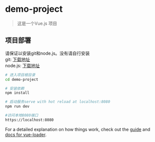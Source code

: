 # demo-project

> 这是一个Vue.js 项目

## 项目部署

请保证以安装git和node.js。没有请自行安装
<br>
git: [下载地址](https://git-scm.com/downloads)
<br>
node.js: [下载地址](https://nodejs.org/en/download/)
``` bash
# 进入项目根目录
cd demo-project

# 安装依赖
npm install

# 启动服务serve with hot reload at localhost:8080
npm run dev

#访问本地8080端口
https://localhost:8080
```

For a detailed explanation on how things work, check out the [guide](http://vuejs-templates.github.io/webpack/) and [docs for vue-loader](http://vuejs.github.io/vue-loader).
